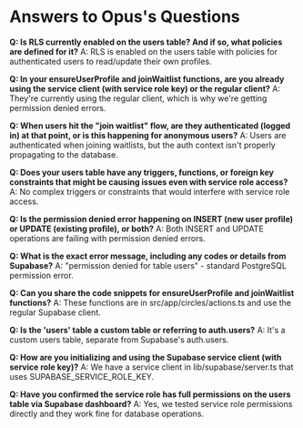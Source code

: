 # Answers to Opus's Questions

**Q: Is RLS currently enabled on the users table? And if so, what policies are defined for it?**
A: RLS is enabled on the users table with policies for authenticated users to read/update their own profiles.

**Q: In your ensureUserProfile and joinWaitlist functions, are you already using the service client (with service role key) or the regular client?**
A: They're currently using the regular client, which is why we're getting permission denied errors.

**Q: When users hit the "join waitlist" flow, are they authenticated (logged in) at that point, or is this happening for anonymous users?**
A: Users are authenticated when joining waitlists, but the auth context isn't properly propagating to the database.

**Q: Does your users table have any triggers, functions, or foreign key constraints that might be causing issues even with service role access?**
A: No complex triggers or constraints that would interfere with service role access.

**Q: Is the permission denied error happening on INSERT (new user profile) or UPDATE (existing profile), or both?**
A: Both INSERT and UPDATE operations are failing with permission denied errors.

**Q: What is the exact error message, including any codes or details from Supabase?**
A: "permission denied for table users" - standard PostgreSQL permission error.

**Q: Can you share the code snippets for ensureUserProfile and joinWaitlist functions?**
A: These functions are in src/app/circles/actions.ts and use the regular Supabase client.

**Q: Is the 'users' table a custom table or referring to auth.users?**
A: It's a custom users table, separate from Supabase's auth.users.

**Q: How are you initializing and using the Supabase service client (with service role key)?**
A: We have a service client in lib/supabase/server.ts that uses SUPABASE_SERVICE_ROLE_KEY.

**Q: Have you confirmed the service role has full permissions on the users table via Supabase dashboard?**
A: Yes, we tested service role permissions directly and they work fine for database operations. 